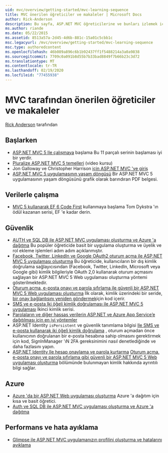 ```yaml
---
uid: mvc/overview/getting-started/mvc-learning-sequence
title: MVC önerilen öğreticiler ve makaleler | Microsoft Docs
author: Rick-Anderson
description: Bu sayfa, ASP.NET MVC öğreticilerine ve bunları izlemek için önerilen bir diziye bağlantılar içerir.
ms.author: riande
ms.date: 05/22/2015
ms.assetid: 8513a57a-2d45-4d6b-881c-15a01c5cbb1c
msc.legacyurl: /mvc/overview/getting-started/mvc-learning-sequence
msc.type: authoredcontent
ms.openlocfilehash: 46b089a896c6b1b92437ff1f5488214a3a0a9838
ms.sourcegitcommit: 7709c0a091b8d55b7b33bad8849f7b66b23c3d72
ms.translationtype: MT
ms.contentlocale: tr-TR
ms.lasthandoff: 02/19/2020
ms.locfileid: "77455938"
---
```

# <a name="mvc-recommended-tutorials-and-articles"></a>MVC tarafından önerilen öğreticiler ve makaleler

[Rick Anderson](https://twitter.com/RickAndMSFT) tarafından

<a id="pwd"></a>
## <a name="getting-started"></a>Başlarken

- [ASP.NET MVC 5 Ile çalışmaya](introduction/getting-started.md) başlama Bu 11 parçalı serinin başlaması iyi bir yerdir.
- [Pluralize ASP.NET MVC 5 temelleri](https://pluralsight.com/training/Player?author=scott-allen&amp;name=aspdotnet-mvc5-fundamentals-m1-introduction&amp;mode=live&amp;clip=0&amp;course=aspdotnet-mvc5-fundamentals) (video kursu)
- Jon Galloway ve Christopher Harrison [için ASP.NET MVC 'ye giriş](https://channel9.msdn.com/Series/Introduction-to-ASP-NET-MVC)
- [ASP.NET MVC 5 uygulamasının yaşam döngüsü](lifecycle-of-an-aspnet-mvc-5-application.md) Bir ASP.NET MVC 5 uygulamasının yaşam döngüsünü grafik olarak barındıran PDF belgesi.

<a id="con"></a>
## <a name="working-with-data"></a>Verilerle çalışma

- [MVC 5 kullanarak EF 6 Code First](getting-started-with-ef-using-mvc/creating-an-entity-framework-data-model-for-an-asp-net-mvc-application.md) kullanmaya başlama Tom Dykstra 'ın ödül kazanan serisi, EF 'e kadar derin.

<a id="wj"></a>
## <a name="security"></a>Güvenlik

- [AUTH ve SQL DB ile ASP.NET MVC uygulaması oluşturma ve Azure 'a dağıtma](https://azure.microsoft.com/documentation/articles/web-sites-dotnet-deploy-aspnet-mvc-app-membership-oauth-sql-database/) Bu popüler öğreticide basit bir uygulama oluşturma ve üyelik ve rol ekleme işlemleri adım adım açıklanmıştır.
- [Facebook, Twitter, LinkedIn ve Google OAuth2 oturum açma ile ASP.NET MVC 5 uygulaması oluşturma](../security/create-an-aspnet-mvc-5-app-with-facebook-and-google-oauth2-and-openid-sign-on.md) Bu öğreticide, kullanıcıların bir dış kimlik doğrulama sağlayıcısından (Facebook, Twitter, LinkedIn, Microsoft veya Google gibi) kimlik bilgileriyle OAuth 2,0 kullanarak oturum açmasını sağlayan bir ASP.NET MVC 5 Web uygulaması oluşturma yöntemi gösterilmektedir.
- [Oturum açma, e-posta onayı ve parola sıfırlama ile güvenli bir ASP.NET MVC 5 Web uygulaması oluşturma](../security/create-an-aspnet-mvc-5-web-app-with-email-confirmation-and-password-reset.md) İlk olarak, kimlik üzerindeki bir seride, [bir onay bağlantısını yeniden göndermek](../security/create-an-aspnet-mvc-5-web-app-with-email-confirmation-and-password-reset.md#rsend)için kod içerir.
- [SMS ve e-posta Iki öğeli kimlik doğrulaması ile ASP.NET MVC 5 uygulaması](../security/aspnet-mvc-5-app-with-sms-and-email-two-factor-authentication.md) İkinci kimlik serisi.
- [Parolaların ve diğer hassas verilerin ASP.NET ve Azure App Service’e dağıtılması için en iyi yöntemler](../../../identity/overview/features-api/best-practices-for-deploying-passwords-and-other-sensitive-data-to-aspnet-and-azure.md)
- ASP.NET Identity `isPersistent` ve güvenlik tanımlama bilgisi [Ile SMS ve e-posta kullanarak iki öğeli kimlik doğrulama](../../../identity/overview/features-api/two-factor-authentication-using-sms-and-email-with-aspnet-identity.md) , oturum açmadan önce kullanıcının doğrulanan bir e-posta hesabına sahip olmasını gerektirmek için kod, SignInManager 'ıN 2FA gereksinimini nasıl denetlediğinde ve daha fazlasını yapın.
- [ASP.NET Identity Ile hesap onaylama ve parola kurtarma](../../../identity/overview/features-api/account-confirmation-and-password-recovery-with-aspnet-identity.md) [Oturum açma, e-posta onayı ve parola sıfırlama gibi güvenli bir ASP.NET MVC 5 Web uygulaması oluşturma](../security/create-an-aspnet-mvc-5-web-app-with-email-confirmation-and-password-reset.md) bölümünde bulunmayan kimlik hakkında ayrıntılı bilgi sağlar.

<a id="da"></a>
## <a name="azure"></a>Azure

- [Azure 'da bir ASP.NET Web uygulaması oluşturma](https://azure.microsoft.com/documentation/articles/web-sites-dotnet-get-started/) Azure 'a dağıtım için kısa ve basit öğretici.
- [Auth ve SQL DB ile ASP.NET MVC uygulaması oluşturma ve Azure 'a dağıtma](https://azure.microsoft.com/documentation/articles/web-sites-dotnet-deploy-aspnet-mvc-app-membership-oauth-sql-database/)

<a id="perf"></a>
## <a name="performance-and-debugging"></a>Performans ve hata ayıklama

- [Glimpse ile ASP.NET MVC uygulamanızın profilini oluşturma ve hatalarını ayıklama](../performance/profile-and-debug-your-aspnet-mvc-app-with-glimpse.md)
